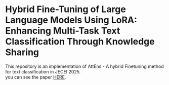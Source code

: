 # Hybrid Fine-Tuning of Large Language Models Using LoRA: Enhancing Multi-Task Text Classification Through Knowledge Sharing

This repository is an implementation of AttEns - A hybrid Finetuning method for text classification in JECEI 2025.  
you can see the paper [HERE](https://jecei.sru.ac.ir/article_2303_af3def78c9c37bf642b72562f6210c53.pdf). 
